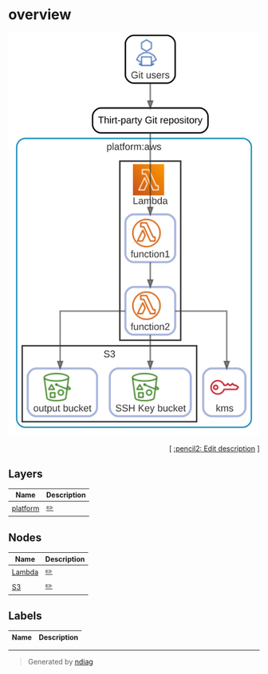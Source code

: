 # overview

![view](view-overview.svg)



<p align="right">
  [ <a href="../input/ndiag.descriptions/_view-overview.md">:pencil2: Edit description</a> ]
<p>


## Layers

| Name | Description |
| --- | --- |
| [platform](layer-platform.md) | <a href="../input/ndiag.descriptions/_layer-platform.md">:pencil2:</a> |

## Nodes

| Name | Description |
| --- | --- |
| [Lambda](node-lambda.md) | <a href="../input/ndiag.descriptions/_node-lambda.md">:pencil2:</a> |
| [S3](node-s3.md) | <a href="../input/ndiag.descriptions/_node-s3.md">:pencil2:</a> |

## Labels

| Name | Description |
| --- | --- |

---

> Generated by [ndiag](https://github.com/k1LoW/ndiag)
